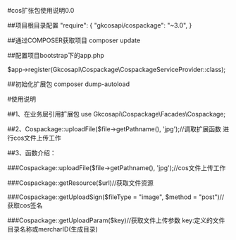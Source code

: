 #cos扩张包使用说明0.0

##项目根目录配置
    "require": {
        "gkcosapi/cospackage": "~3.0",
        }


##通过COMPOSER获取项目
        composer update


##配置项目bootstrap下的app.php

$app->register(Gkcosapi\Cospackage\CospackageServiceProvider::class);


##初始化扩展包
        composer dump-autoload


#使用说明

##1、在业务层引用扩展包 use Gkcosapi\Cospackage\Facades\Cospackage;

##2、Cospackage::uploadFile($file->getPathname(), 'jpg');//调取扩展函数 进行cos文件上传工作

##3、函数介绍：

###Cospackage::uploadFile($file->getPathname(), 'jpg');//cos文件上传工作

###Cospackage::getResource($url)//获取文件资源

###Cospackage::getUploadSign($fileType = "image", $method = "post")//获取cos签名

###Cospackage::getUploadParam($key)//获取文件上传参数 key:定义的文件目录名称或mercharID(生成目录)
